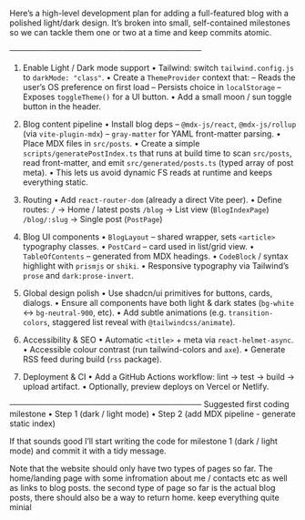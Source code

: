 Here’s a high-level development plan for adding a full-featured blog with a polished light/dark design. It’s broken into small, self-contained milestones so we can tackle them one or two at a time and keep commits atomic.

──────────────────────────────────

1. Enable Light / Dark mode support
   • Tailwind: switch `tailwind.config.js` to `darkMode: "class"`.
   • Create a `ThemeProvider` context that:
   – Reads the user’s OS preference on first load
   – Persists choice in `localStorage`
   – Exposes `toggleTheme()` for a UI button.
   • Add a small moon / sun toggle button in the header.

2. Blog content pipeline
   • Install blog deps
   – `@mdx-js/react`, `@mdx-js/rollup` (via `vite-plugin-mdx`)
   – `gray-matter` for YAML front-matter parsing.
   • Place MDX files in `src/posts`.
   • Create a simple `scripts/generatePostIndex.ts` that runs at build time to scan `src/posts`, read front-matter, and emit `src/generated/posts.ts` (typed array of post meta).
   • This lets us avoid dynamic FS reads at runtime and keeps everything static.

3. Routing
   • Add `react-router-dom` (already a direct Vite peer).
   • Define routes:
   `/` → Home / latest posts
   `/blog` → List view (`BlogIndexPage`)
   `/blog/:slug` → Single post (`PostPage`)

4. Blog UI components
   • `BlogLayout` – shared wrapper, sets `<article>` typography classes.
   • `PostCard` – card used in list/grid view.
   • `TableOfContents` – generated from MDX headings.
   • `CodeBlock` / syntax highlight with `prismjs` or `shiki`.
   • Responsive typography via Tailwind’s `prose` and `dark:prose-invert`.

5. Global design polish
   • Use shadcn/ui primitives for buttons, cards, dialogs.
   • Ensure all components have both light & dark states (`bg-white` ↔ `bg-neutral-900`, etc).
   • Add subtle animations (e.g. `transition-colors`, staggered list reveal with `@tailwindcss/animate`).

6. Accessibility & SEO
   • Automatic `<title>` + meta via `react-helmet-async`.
   • Accessible colour contrast (run tailwind-colors and `axe`).
   • Generate RSS feed during build (`rss` package).

7. Deployment & CI
   • Add a GitHub Actions workflow: lint → test → build → upload artifact.
   • Optionally, preview deploys on Vercel or Netlify.

──────────────────────────────────
Suggested first coding milestone
• Step 1 (dark / light mode)
• Step 2 (add MDX pipeline - generate static index)

If that sounds good I’ll start writing the code for milestone 1 (dark / light mode) and commit it with a tidy message.

Note that the website should only have two types of pages so far. The home/landing page with some infromation about me / contacts etc as well as links to blog posts. the second type of page so far is the actual blog posts, there should also be a way to return home. keep everything quite minial
